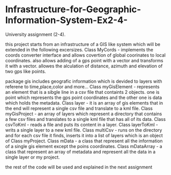 # Infrastructure-for-Geographic-Information-System-Ex2-4-
University assignment (2-4).

this project starts from an infrastructure of a GIS like system which will be extended in the following excersizes. 
Class MyCords - implements the coords converter interface and allows covertion of global coorinates to local coordinates.
also allows adding of a gps point with a vector and transforms it with a vector. allowes the alculation of distance, azimuth and elevation of two gps like points.

package gis includes geografic information which is devided to layers with referene to time,place,color and more...
Class myGisElement - represents an element that is a sibgle line in a csv file that containts 2 objects. one is point which represents the gps point coordinates and the other one is data which holds the metadata.
Class layer - it is an array of gis elements that in the end will represent a single csv file and translate to a kml file.
Class myGisProject - an array of layers which represent a directory that contains a few csv files and translates to a single kml file that has all of its data.
Class csvToKml - reads a file and puts its content in a layer.
Class layerToKml - writs a single layer to a new kml file.
Class multiCsv - runs on the directory and for each csv file it finds, inserts it into a list of layers which is an object of Class myProject.
Class mData - a class that represent all the information of a single gis element except the poins coordinates.
Class mDataArray - a class that represent an array of metadata and represent all the data in a single layer or my project.

the rest of the code will be used and explained in the next assignment
